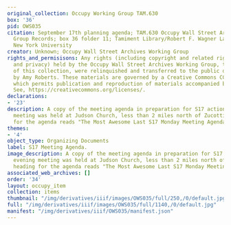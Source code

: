```yaml
---
original_collection: Occupy Working Group TAM.630
box: '36'
pid: OWS035
citation: September 17th planning agenda; TAM.630 Occupy Wall Street Archives Working
  Group Records; box 36 folder 11; Tamiment Library/Robert F. Wagner Labor Archives,
  New York University
creator: Unknown; Occupy Wall Street Archives Working Group
rights_and_permisisons: Any rights (including copyright and related rights to publicity
  and privacy) held by the Occupy Wall Street Archives Working Group, the creator
  of this collection, were relinquished and transferred to the public domain in 2013
  by Amy Roberts. These materials are governed by a Creative Commons CC0 license,
  which permits publication and reproduction of materials accompanied by full attribution.
  See, https://creativecommons.org/licenses/.
declarations:
- '23'
description: A copy of the meeting agenda in preparation for S17 actions. The evening
  meeting was held at Judson Church, less than 2 miles north of Zucotti. The heading
  for the agenda reads "The Most Awesome Last S17 Monday Meeting Agenda Ever."
themes:
- '4'
object_type: Organizing Documents
label: S17 Meeting Agenda.
image_description: A copy of the meeting agenda in preparation for S17 actions. The
  evening meeting was held at Judson Church, less than 2 miles north of Zucotti. The
  heading for the agenda reads "The Most Awesome Last S17 Monday Meeting Agenda Ever."
associated_web_archives: []
order: '34'
layout: occupy_item
collection: items
thumbnail: "/img/derivatives/iiif/images/OWS035/full/250,/0/default.jpg"
full: "/img/derivatives/iiif/images/OWS035/full/1140,/0/default.jpg"
manifest: "/img/derivatives/iiif/OWS035/manifest.json"
---
```

